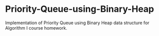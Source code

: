 # Priority-Queue-using-Binary-Heap
Implementation of Priority Queue using Binary Heap data structure for Algorithm I course homework.
